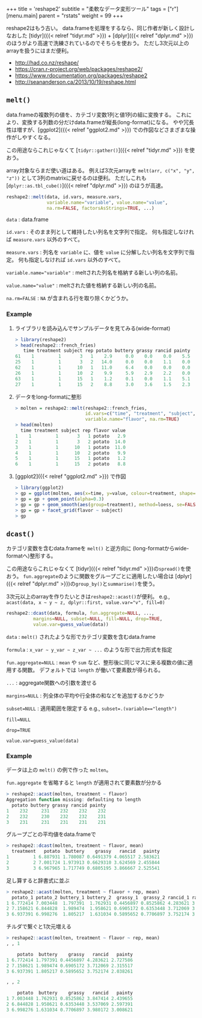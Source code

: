 +++
title = 'reshape2'
subtitle = "柔軟なデータ変形ツール"
tags = ["r"]
[menu.main]
  parent = "rstats"
  weight = 99
+++

<div class="warning">

reshape2はもう古い。
data.frameを処理をするなら、同じ作者が新しく設計しなおした
[tidyr]({{< relref "tidyr.md" >}}) + [dplyr]({{< relref "dplyr.md" >}})
のほうがより高速で洗練されているのでそちらを使おう。
ただし3次元以上のarrayを扱うにはまだ便利。
</div>

-   <http://had.co.nz/reshape/>
-   <https://cran.r-project.org/web/packages/reshape2/>
-   <https://www.rdocumentation.org/packages/reshape2>
-   <http://seananderson.ca/2013/10/19/reshape.html>

## `melt()`

data.frameの複数列の値を、カテゴリ変数1列と値1列の組に変換する。
これにより、変換する列数の分だけdata.frameが縦長(long-format)になる。
やや冗長性は増すが、[ggplot2]({{< relref "ggplot2.md" >}}) での作図などさまざまな操作がしやすくなる。

<div class="note">

この用途ならこれじゃなくて
[`tidyr::gather()`]({{< relref "tidyr.md" >}}) を使おう。

array対象ならまだ使い道はある。
例えば3次元arrayを `melt(arr, c("x", "y", "z"))`
として3列のmatrixに戻せるのは便利。
ただしこれも
[`dplyr::as.tbl_cube()`]({{< relref "dplyr.md" >}})
のほうが高速。
</div>

```r
reshape2::melt(data, id.vars, measure.vars,
               variable.name="variable", value.name="value",
               na.rm=FALSE, factorsAsStrings=TRUE, ...)
```

`data`
:   data.frame

`id.vars`
:   そのまま列として維持したい列名を文字列で指定。
    何も指定しなければ `measure.vars` 以外のすべて。

`measure.vars`
:   列名を `variable` に、値を `value` に分解したい列名を文字列で指定。
    何も指定しなければ `id.vars` 以外のすべて。

`variable.name="variable"`
:   meltされた列名を格納する新しい列の名前。

`value.name="value"`
:   meltされた値を格納する新しい列の名前。

`na.rm=FALSE`
:   `NA` が含まれる行を取り除くかどうか。

### Example

1. ライブラリを読み込んでサンプルデータを見てみる(wide-format)
    ```r
    > library(reshape2)
    > head(reshape2::french_fries)
       time treatment subject rep potato buttery grassy rancid painty
    61    1         1       3   1    2.9     0.0    0.0    0.0    5.5
    25    1         1       3   2   14.0     0.0    0.0    1.1    0.0
    62    1         1      10   1   11.0     6.4    0.0    0.0    0.0
    26    1         1      10   2    9.9     5.9    2.9    2.2    0.0
    63    1         1      15   1    1.2     0.1    0.0    1.1    5.1
    27    1         1      15   2    8.8     3.0    3.6    1.5    2.3
    ```

1. データをlong-formatに整形
   ```r
   > molten = reshape2::melt(reshape2::french_fries,
                             id.vars=c("time", "treatment", "subject", "rep"),
                             variable.name="flavor", na.rm=TRUE)
   > head(molten)
     time treatment subject rep flavor value
   1    1         1       3   1 potato   2.9
   2    1         1       3   2 potato  14.0
   3    1         1      10   1 potato  11.0
   4    1         1      10   2 potato   9.9
   5    1         1      15   1 potato   1.2
   6    1         1      15   2 potato   8.8
   ```

1.  [ggplot2]({{< relref "ggplot2.md" >}}) で作図

    ```r
    > library(ggplot2)
    > gp = ggplot(molten, aes(x=time, y=value, colour=treatment, shape=as.factor(rep)))
    > gp = gp + geom_point(alpha=0.3)
    > gp = gp + geom_smooth(aes(group=treatment), method=loess, se=FALSE)
    > gp = gp + facet_grid(flavor ~ subject)
    > gp
    ```

## `dcast()`

カテゴリ変数を含むdata.frameを `melt()` と逆方向に
(long-formatからwide-formatへ)整形する。

<div class="note">

この用途ならこれじゃなくて
[tidyr]({{< relref "tidyr.md" >}})の`spread()`を使おう。
`fun.aggregate`のように関数をグループごとに適用したい場合は
[dplyr]({{< relref "dplyr.md" >}})の`group_by()`と`summarise()`を使う。

3次元以上のarrayを作りたいときは`reshape2::acast()`が便利。
e.g., `acast(data, x ~ y ~ z, dplyr::first, value.var="v", fill=0)`
</div>

```r
reshape2::dcast(data, formula, fun.aggregate=NULL, ...,
          margins=NULL, subset=NULL, fill=NULL, drop=TRUE,
          value.var=guess_value(data))
```

`data`
:   `melt()` されたような形でカテゴリ変数を含むdata.frame

`formula`
:   `x_var ~ y_var ~ z_var ~ ...` のような形で出力形式を指定

`fun.aggregate=NULL`
:   `mean` や `sum` など、整形後に同じマスに来る複数の値に適用する関数。
    デフォルトでは `length` が働いて要素数が得られる。

`...`
:   aggregate関数への引数を渡せる

`margins=NULL`
:   列全体の平均や行全体の和などを追加するかどうか

`subset=NULL`
:   適用範囲を限定する e.g., `subset=.(variable=="length")`

`fill=NULL`

`drop=TRUE`

`value.var=guess_value(data)`

### Example

データは上の `melt()` の例で作った `molten`。

`fun.aggregate` を省略すると `length` が適用されて要素数が分かる

```r
> reshape2::acast(molten, treatment ~ flavor)
Aggregation function missing: defaulting to length
  potato buttery grassy rancid painty
1    232     231    232    232    232
2    232     230    232    232    231
3    231     231    231    231    231
```

グループごとの平均値をdata.frameで

```r
> reshape2::dcast(molten, treatment ~ flavor, mean)
  treatment   potato  buttery    grassy   rancid   painty
1         1 6.887931 1.780087 0.6491379 4.065517 2.583621
2         2 7.001724 1.973913 0.6629310 3.624569 2.455844
3         3 6.967965 1.717749 0.6805195 3.866667 2.525541
```

足し算すると辞書式に並ぶ

```r
> reshape2::acast(molten, treatment ~ flavor + rep, mean)
  potato_1 potato_2 buttery_1 buttery_2  grassy_1  grassy_2 rancid_1 rancid_2 painty_1 painty_2
1 6.772414 7.003448  1.797391  1.762931 0.4456897 0.8525862 4.283621 3.847414 2.727586 2.439655
2 7.158621 6.844828  1.989474  1.958621 0.6905172 0.6353448 3.712069 3.537069 2.315517 2.597391
3 6.937391 6.998276  1.805217  1.631034 0.5895652 0.7706897 3.752174 3.980172 2.038261 3.008621
```

チルダで繋ぐと1次元増える

```r
> reshape2::acast(molten, treatment ~ flavor ~ rep, mean)
, , 1

    potato  buttery    grassy   rancid   painty
1 6.772414 1.797391 0.4456897 4.283621 2.727586
2 7.158621 1.989474 0.6905172 3.712069 2.315517
3 6.937391 1.805217 0.5895652 3.752174 2.038261

, , 2

    potato  buttery    grassy   rancid   painty
1 7.003448 1.762931 0.8525862 3.847414 2.439655
2 6.844828 1.958621 0.6353448 3.537069 2.597391
3 6.998276 1.631034 0.7706897 3.980172 3.008621
```
